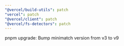 ```yaml
---
"@vercel/build-utils": patch
"vercel": patch
"@vercel/client": patch
"@vercel/fs-detectors": patch
---
```


pnpm upgrade: Bump minimatch version from v3 to v9
